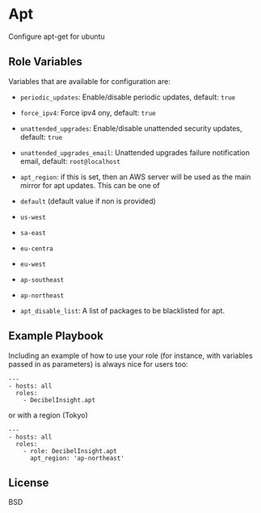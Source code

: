 Apt
===

Configure apt-get for ubuntu

Role Variables
--------------

Variables that are available for configuration are:

  - `periodic_updates`: Enable/disable periodic updates, default: `true`
  - `force_ipv4`: Force ipv4 ony, default: `true`
  - `unattended_upgrades`: Enable/disable unattended security updates, default: `true`
  - `unattended_upgrades_email`: Unattended upgrades failure notification email, default: `root@localhost`
  - `apt_region`: if this is set, then an AWS server will be used as the main mirror for
  apt updates. This can be one of

   - `default` (default value if non is provided)
   - `us-west`
   - `sa-east`
   - `eu-centra`
   - `eu-west`
   - `ap-southeast`
   - `ap-northeast`

  - `apt_disable_list`: A list of packages to be blacklisted for apt.

Example Playbook
----------------

Including an example of how to use your role (for instance, with variables passed in as parameters) is always nice for users too:

    ---
    - hosts: all
      roles:
        - DecibelInsight.apt

or with a region (Tokyo)

    ---
    - hosts: all
      roles:
        - role: DecibelInsight.apt
          apt_region: 'ap-northeast'

License
-------

BSD
